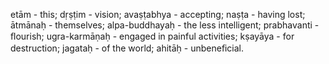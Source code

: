 etām - this; dṛṣṭim - vision; avaṣṭabhya - accepting; naṣṭa - having lost; ātmānaḥ - themselves; alpa-buddhayaḥ - the less intelligent; prabhavanti - ﬂourish; ugra-karmāṇaḥ - engaged in painful activities; kṣayāya - for destruction; jagataḥ - of the world; ahitāḥ - unbeneﬁcial.
